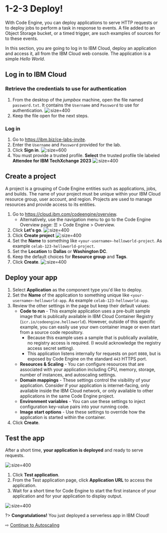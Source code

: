 # 1-2-3 Deploy!

With Code Engine, you can deploy applications to serve HTTP requests or to deploy jobs to perform a task in response to events. A file added to an Object Storage bucket, or a timed trigger, are such examples of sources for to these events.

In this section, you are going to log in to IBM Cloud, deploy an application and access it, all from the IBM Cloud web console. The application is a simple _Hello World_.

## Log in to IBM Cloud

### Retrieve the credentials to use for authentication

1. From the desktop of the _jumpbox_ machine, open the file named `password.txt`. It contains the `Username` and `Password` to use for authentication.
   ![](../dalab-2048/images/20-password.png ':size=400')
1. Keep the file open for the next steps.

### Log in

1. Go to https://ibm.biz/ce-labs-invite.
1. Enter the `Username` and `Password` provided for the lab.
1. Click **Sign in**.
  ![](images/10-login.png ':size=600')
1. You must provide a trusted profile. **Select** the trusted profile tile labeled **Attendee for IBM TechXchange 2023**
  ![](images/10-select-profile.png ':size=400')

## Create a project

A project is a grouping of Code Engine entities such as applications, jobs, and builds. The name of your project must be unique within your IBM Cloud resource group, user account, and region. Projects are used to manage resources and provide access to its entities.

1. Go to https://cloud.ibm.com/codeengine/overview.
   * Alternatively, use the navigation menu to go to the Code Engine Overview page: ☰ > Code Engine > Overview.
1. Click **Let's go**.
  ![](images/10-landing.png ':size=400')
1. Click **Create project**
  ![](images/10-click-create-project.png ':size=400')
1. Set the **Name** to something like `<your-username>-helloworld-project`. As example `celab-123-helloworld-project`.
1. Set the **Location** to **Dallas** or **Washington DC**.
1. Keep the default choices for **Resource group** and **Tags**.
1. Click **Create**.
  ![](images/10-create-project.png ':size=400')

## Deploy your app

1. Select **Application** as the component type you'd like to deploy.
1. Set the **Name** of the application to something unique like `<your-username>-helloworld-app`. As example `celab-123-helloworld-app`.
1. Review the other settings in the page but keep their default values:
   * **Code to run** - This example application uses a pre-built sample image that is publically available in IBM Cloud Container Registry (`icr.io/codeengine.helloworld`). However, outside of this specific example, you can easily use your own container image or even start from a source code repository.
      * Because this example uses a sample that is publically available, no registry access is required. (I would acknowledge the registry access secret setting).
      * This application listens internally for requests on port `8080`, but is exposed by Code Engine on the standard `443` HTTPS port.
   * **Resources & Scaling** - You can configure resources that are associated with your application including CPU, memory, storage, number of instances, and autoscaling settings.
   * **Domain mappings** - These settings control the visibility of your application. Consider if your application is internet-facing, only available inside the IBM Cloud network, or only available to other applications in the same Code Engine project.
   * **Environment variables** - You can use these settings to inject configuration key-value pairs into your running code.
   * **Image start options** - Use these settings to override how the application is started within the container.
1. Click **Create**.

## Test the app

After a short time, **your application is deployed** and ready to serve requests. 

![](images/10-app-running.png ':size=400')

1. Click **Test application**.
1. From the Test application page, click **Application URL** to access the application.
1. Wait for a short time for Code Engine to start the first instance of your application and for your application to display output.

![](images/10-app-output.png ':size=400')

?> **Congratulations!** You just deployed a serverless app in IBM Cloud!

⇨ [Continue to Autoscaling](20-scaling.md)